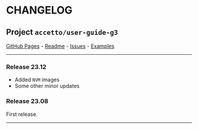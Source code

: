 # CHANGELOG

## Project `accetto/user-guide-g3`

[GitHub Pages][this-github-pages] - [Readme][this-readme] - [Issues][this-issues] - [Examples][this-examples]

***

### Release 23.12

- Added `NVM` images
- Some other minor updates

### Release 23.08

First release.

***

[this-github-pages]: https://accetto.github.io/user-guide-g3/

[this-issues]: https://github.com/accetto/user-guide-g3/issues

[this-readme]: https://github.com/accetto/user-guide-g3/blob/main/README.md

[this-examples]: https://github.com/accetto/user-guide-g3/tree/main/examples/
